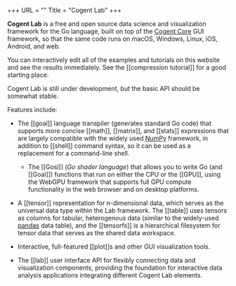 +++
URL = ""
Title = "Cogent Lab"
+++

**Cogent Lab** is a free and open source data science and visualization framework for the Go language, built on top of the [Cogent Core](https://cogentcore.org/core) GUI framework, so that the same code runs on macOS, Windows, Linux, iOS, Android, and web.

You can interactively edit all of the examples and tutorials on this website and see the results immediately. See the [[compression tutorial]] for a good starting place.

Cogent Lab is still under development, but the basic API should be somewhat stable.

Features include:

* The [[goal]] language transpiler (generates standard Go code) that supports more concise [[math]], [[matrix]], and [[stats]] expressions that are largely compatible with the widely used [NumPy](https://numpy.org/doc/stable/index.html) framework, in addition to [[shell]] command syntax, so it can be used as a replacement for a command-line shell.

    + The [[Gosl]] (_Go shader language_) that allows you to write Go (and [[Goal]]) functions that run on either the CPU or the [[GPU]], using the WebGPU framework that supports full GPU compute functionality in the web browser and on desktop platforms.

* A [[tensor]] representation for n-dimensional data, which serves as the universal data type within the Lab framework. The [[table]] uses tensors as columns for tabular, heterogenous data (similar to the widely-used [pandas](https://pandas.pydata.org/) data table), and the [[tensorfs]] is a hierarchical filesystem for tensor data that serves as the shared data workspace.

* Interactive, full-featured [[plot]]s and other GUI visualization tools.

* The [[lab]] user interface API for flexibly connecting data and visualization components, providing the foundation for interactive data analysis applications integrating different Cogent Lab elements.


